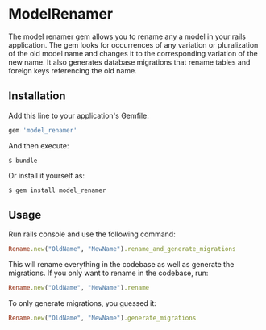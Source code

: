 # ModelRenamer

The model renamer gem allows you to rename any a model in your rails application. The gem looks for occurrences of any variation or pluralization of the old model name and changes it to the corresponding variation of the new name. It also generates database migrations that rename tables and foreign keys referencing the old name.

## Installation

Add this line to your application's Gemfile:

```ruby
gem 'model_renamer'
```

And then execute:

    $ bundle

Or install it yourself as:

    $ gem install model_renamer

## Usage

Run rails console and use the following command:

```ruby
Rename.new("OldName", "NewName").rename_and_generate_migrations
```

This will rename everything in the codebase as well as generate the migrations. If you only want to rename in the codebase, run:

```ruby
Rename.new("OldName", "NewName").rename
```

To only generate migrations, you guessed it:

```ruby
Rename.new("OldName", "NewName").generate_migrations
```
